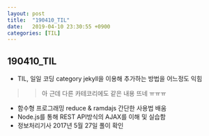```yaml
---
layout: post
title:  "190410_TIL"
date:   2019-04-10 23:30:55 +0900
categories: [TIL]
---
```


190410_TIL
------------

* TIL, 일일 코딩 category jekyll을 이용해 추가하는 방법을 어느정도 익힘
>> 아 근데 다른 카테코리에도 같은 내용 뜨네 ㅠㅠㅠ
* 함수형 프로그래밍 reduce & ramdajs 간단한 사용법 배움
* Node.js를 통해 REST API방식의 AJAX를 이해 및 실습함
* 정보처리기사 2017년 5월 27일 풀이 확인



